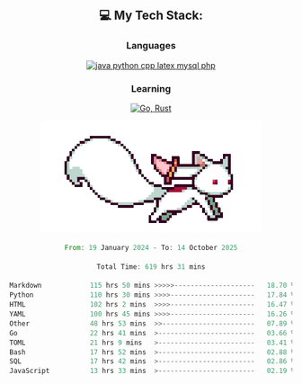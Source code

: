
<div align="center">
<br>

## 💻 My Tech Stack:

### Languages

[![java python cpp latex mysql php](https://skillicons.dev/icons?i=java,python,cpp,latex,mysql,php)](https://skillicons.dev)

### Learning

[![Go, Rust](https://skillicons.dev/icons?i=go,rust)](https://skillicons.dev)

<center>

<img src="kyubey.gif" alt="Alt-Text" title="" >

</center>


<!--START_SECTION:waka-->

```rust
From: 19 January 2024 - To: 14 October 2025

Total Time: 619 hrs 31 mins

Markdown            115 hrs 50 mins >>>>>--------------------   18.70 %
Python              110 hrs 30 mins >>>>---------------------   17.84 %
HTML                102 hrs 2 mins  >>>>---------------------   16.47 %
YAML                100 hrs 45 mins >>>>---------------------   16.26 %
Other               48 hrs 53 mins  >>-----------------------   07.89 %
Go                  22 hrs 41 mins  >------------------------   03.66 %
TOML                21 hrs 9 mins   >------------------------   03.41 %
Bash                17 hrs 52 mins  >------------------------   02.88 %
SQL                 17 hrs 42 mins  >------------------------   02.86 %
JavaScript          13 hrs 33 mins  >------------------------   02.19 %
```

<!--END_SECTION:waka-->
